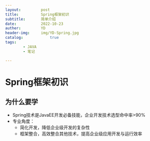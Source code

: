 ```yaml
---
layout:         post
title:          Spring框架初识
subtitle:       简单介绍
date:           2022-10-23
auther:         YD
header-img:     img/YD-Spring.jpg
catalog:            true
tags:
        - JAVA
        - 笔记

---
```


# Spring框架初识

## 为什么要学

* Spring技术是JavaEE开发必备技能，企业开发技术选型命中率>90%
* 专业角度：
  * 简化开发，降低企业级开发的复杂性
  * 框架整合，高效整合其他技术，提高企业级应用开发与运行效率

